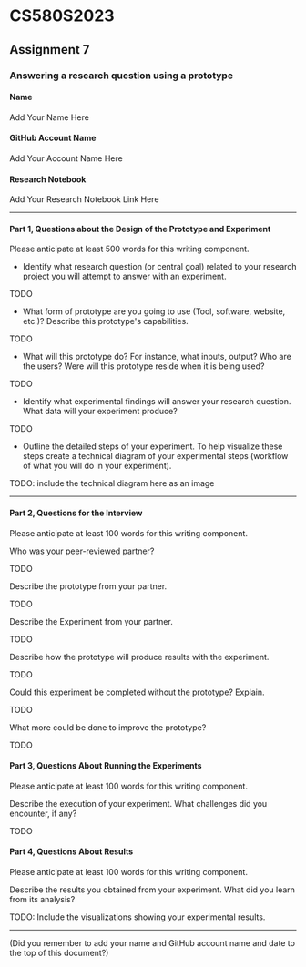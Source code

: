 # CS580S2023

## Assignment 7

### Answering a research question using a prototype

#### Name

Add Your Name Here

#### GitHub Account Name

Add Your Account Name Here

#### Research Notebook

Add Your Research Notebook Link Here

---

#### Part 1, Questions about the Design of the Prototype and Experiment

Please anticipate at least 500 words for this writing component.

 + Identify what research question (or central goal) related to your research project you will attempt to answer with an experiment.

TODO

+ What form of prototype are you going to use (Tool, software, website, etc.)? Describe this prototype's capabilities.

TODO

+ What will this prototype do? For instance, what inputs, output? Who are the users? Were will this prototype reside when it is being used?

TODO

+ Identify what experimental findings will answer your research question. What data will your experiment produce?

TODO

+ Outline the detailed steps of your experiment. To help visualize these steps create a technical diagram of your experimental steps (workflow of what you will do in your experiment).

TODO: include the technical diagram here as an image

---

#### Part 2, Questions for the Interview

Please anticipate at least 100 words for this writing component.


Who was your peer-reviewed partner?

TODO

Describe the prototype from your partner.

TODO

Describe the Experiment from your partner.

TODO

Describe how the prototype will produce results with the experiment. 

TODO

Could this experiment be completed without the prototype? Explain.

TODO

What more could be done to improve the prototype?

TODO


#### Part 3, Questions About Running the Experiments

Please anticipate at least 100 words for this writing component.

Describe the execution of your experiment. What challenges did you encounter, if any?

TODO

#### Part 4, Questions About Results

Please anticipate at least 100 words for this writing component.

Describe the results you obtained from your experiment. What did you learn from its analysis?

TODO: Include the visualizations showing your experimental results.

---

(Did you remember to add your name and GitHub account name and date to the top of this document?)
